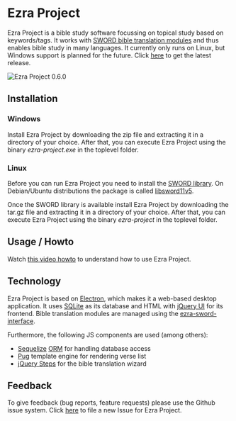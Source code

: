 # Ezra Project
Ezra Project is a bible study software focussing on topical study based on keywords/tags.
It works with [SWORD bible translation modules](http://www.crosswire.org/sword) and thus enables bible study in many languages. It currently only runs on Linux, but Windows support is planned for the future. Click [here](https://github.com/tobias-klein/ezra-project/releases/latest) to get the latest release.

![Ezra Project 0.6.0](/screenshots/ezra_project_0_6_0.png?raw=true "Ezra Project 0.6.0")

## Installation
### Windows
Install Ezra Project by downloading the zip file and extracting it in a directory of your choice. After that, you can execute Ezra Project using the binary *ezra-project.exe* in the toplevel folder.

### Linux
Before you can run Ezra Project you need to install the [SWORD library](http://www.crosswire.org/sword). On Debian/Ubuntu distributions the package is called [libsword11v5](https://pkgs.org/download/libsword11v5).

Once the SWORD library is available install Ezra Project by downloading the tar.gz file and extracting it in a directory of your choice. After that, you can execute Ezra Project using the binary *ezra-project* in the toplevel folder.

## Usage / Howto

Watch [this video howto](https://www.youtube.com/watch?v=b8gScfa0MqM) to understand how to use Ezra Project.

## Technology
Ezra Project is based on [Electron](https://electronjs.org/), which makes it a web-based desktop application. It uses [SQLite](https://www.sqlite.org) as its database and HTML with [jQuery UI](https://jqueryui.com/) for its frontend. Bible translation modules are managed using the [ezra-sword-interface](https://github.com/tobias-klein/ezra-sword-interface).

Furthermore, the following JS components are used (among others):
* [Sequelize](http://docs.sequelizejs.com) [ORM](https://en.wikipedia.org/wiki/Object-relational_mapping) for handling database access
* [Pug](https://pugjs.org) template engine for rendering verse list
* [jQuery Steps](http://www.jquery-steps.com) for the bible translation wizard

## Feedback
To give feedback (bug reports, feature requests) please use the Github issue system.
Click [here](https://github.com/tobias-klein/ezra-project/issues/new) to file a new Issue for Ezra Project.
